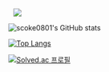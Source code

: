 ### 
<a href="https://velog.io/@scoke0801">
    <img 
        src="http://img.shields.io/badge/-velog-222222?style=flat&logo=appveyor&link=https://velog.io/@scoke0801"
        style="height : auto; margin-left : 10px; margin-right : 10px;"/>
</a>

![scoke0801's GitHub stats](https://github-readme-stats.vercel.app/api?username=scoke0801&show_icons=true&theme=vue-dark)

[![Top Langs](https://github-readme-stats.vercel.app/api/top-langs/?username=scoke0801&layout=compact&theme=vue-dark&langs_count=4)](https://github.com/anuraghazra/github-readme-stats)

[![Solved.ac 프로필](http://mazassumnida.wtf/api/v2/generate_badge?boj=gusl0801)](https://solved.ac/gusl0801)
<!--
**scoke0801/scoke0801** is a ✨ _special_ ✨ repository because its `README.md` (this file) appears on your GitHub profile.

Here are some ideas to get you started:

- 🔭 I’m currently working on ...
- 🌱 I’m currently learning ...
- 👯 I’m looking to collaborate on ...
- 🤔 I’m looking for help with ...
- 💬 Ask me about ...
- 📫 How to reach me: ...
- 😄 Pronouns: ...
- ⚡ Fun fact: ...
-->
